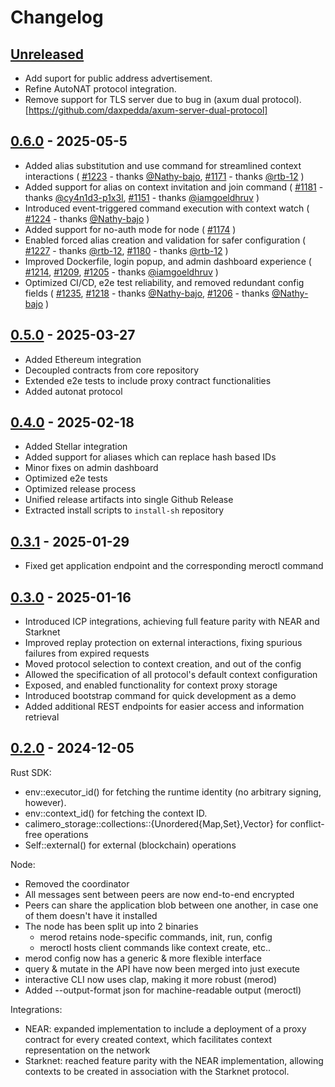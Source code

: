 # Changelog

## [Unreleased]

- Add suport for public address advertisement.
- Refine AutoNAT protocol integration.
- Remove support for TLS server due to bug in (axum dual
  protocol).[https://github.com/daxpedda/axum-server-dual-protocol]

## [0.6.0] - 2025-05-5

- Added alias substitution and use command for streamlined context interactions
  ( [#1223](https://github.com/calimero-network/core/pull/1223) - thanks
  [@Nathy-bajo](https://github.com/Nathy-bajo),
  [#1171](https://github.com/calimero-network/core/pull/1171) - thanks
  [@rtb-12](https://github.com/rtb-12) )
- Added support for alias on context invitation and join command (
  [#1181](https://github.com/calimero-network/core/pull/1181) - thanks
  [@cy4n1d3-p1x3l](https://github.com/cy4n1d3-p1x3l),
  [#1151](https://github.com/calimero-network/core/pull/1151) - thanks
  [@iamgoeldhruv](https://github.com/iamgoeldhruv) )
- Introduced event-triggered command execution with context watch (
  [#1224](https://github.com/calimero-network/core/pull/1224) - thanks
  [@Nathy-bajo](https://github.com/Nathy-bajo) )
- Added support for no-auth mode for node (
  [#1174](https://github.com/calimero-network/core/pull/1174) )
- Enabled forced alias creation and validation for safer configuration (
  [#1227](https://github.com/calimero-network/core/pull/1227) - thanks
  [@rtb-12](https://github.com/rtb-12),
  [#1180](https://github.com/calimero-network/core/pull/1180) - thanks
  [@rtb-12](https://github.com/rtb-12) )
- Improved Dockerfile, login popup, and admin dashboard experience (
  [#1214](https://github.com/calimero-network/core/pull/1214),
  [#1209](https://github.com/calimero-network/core/pull/1209),
  [#1205](https://github.com/calimero-network/core/pull/1205) - thanks
  [@iamgoeldhruv](https://github.com/iamgoeldhruv) )
- Optimized CI/CD, e2e test reliability, and removed redundant config fields (
  [#1235](https://github.com/calimero-network/core/pull/1235),
  [#1218](https://github.com/calimero-network/core/pull/1218) - thanks
  [@Nathy-bajo](https://github.com/Nathy-bajo),
  [#1206](https://github.com/calimero-network/core/pull/1206) - thanks
  [@Nathy-bajo](https://github.com/Nathy-bajo) )

## [0.5.0] - 2025-03-27

- Added Ethereum integration
- Decoupled contracts from core repository
- Extended e2e tests to include proxy contract functionalities
- Added autonat protocol

## [0.4.0] - 2025-02-18

- Added Stellar integration
- Added support for aliases which can replace hash based IDs
- Minor fixes on admin dashboard
- Optimized e2e tests
- Optimized release process
- Unified release artifacts into single Github Release
- Extracted install scripts to `install-sh` repository

## [0.3.1] - 2025-01-29

- Fixed get application endpoint and the corresponding meroctl command

## [0.3.0] - 2025-01-16

- Introduced ICP integrations, achieving full feature parity with NEAR and
  Starknet
- Improved replay protection on external interactions, fixing spurious failures
  from expired requests
- Moved protocol selection to context creation, and out of the config
- Allowed the specification of all protocol's default context configuration
- Exposed, and enabled functionality for context proxy storage
- Introduced bootstrap command for quick development as a demo
- Added additional REST endpoints for easier access and information retrieval

## [0.2.0] - 2024-12-05

Rust SDK:

- env::executor_id() for fetching the runtime identity (no arbitrary signing,
  however).
- env::context_id() for fetching the context ID.
- calimero_storage::collections::{Unordered{Map,Set},Vector} for conflict-free
  operations
- Self::external() for external (blockchain) operations

Node:

- Removed the coordinator
- All messages sent between peers are now end-to-end encrypted
- Peers can share the application blob between one another, in case one of them
  doesn't have it installed
- The node has been split up into 2 binaries
  - merod retains node-specific commands, init, run, config
  - meroctl hosts client commands like context create, etc..
- merod config now has a generic & more flexible interface
- query & mutate in the API have now been merged into just execute
- interactive CLI now uses clap, making it more robust (merod)
- Added --output-format json for machine-readable output (meroctl)

Integrations:

- NEAR: expanded implementation to include a deployment of a proxy contract for
  every created context, which facilitates context representation on the network
- Starknet: reached feature parity with the NEAR implementation, allowing
  contexts to be created in association with the Starknet protocol.

[unreleased]: https://github.com/calimero-network/core/compare/0.6.0...HEAD
[0.6.0]: https://github.com/calimero-network/core/compare/0.5.0...0.6.0
[0.5.0]: https://github.com/calimero-network/core/compare/0.4.0...0.5.0
[0.4.0]: https://github.com/calimero-network/core/compare/merod-0.3.1...0.4.0
[0.3.1]:
  https://github.com/calimero-network/core/compare/merod-0.3.0...merod-0.3.1
[0.3.0]:
  https://github.com/calimero-network/core/compare/merod-0.2.0...merod-0.3.0
[0.2.0]: https://github.com/calimero-network/core/releases/tag/merod-0.2.0
